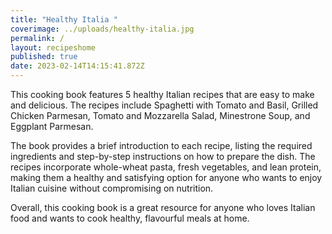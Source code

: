 ```yaml
---
title: "Healthy Italia "
coverimage: ../uploads/healthy-italia.jpg
permalink: /
layout: recipeshome
published: true
date: 2023-02-14T14:15:41.872Z
---
```

This cooking book features 5 healthy Italian recipes that are easy to make and delicious. The recipes include Spaghetti with Tomato and Basil, Grilled Chicken Parmesan, Tomato and Mozzarella Salad, Minestrone Soup, and Eggplant Parmesan.

The book provides a brief introduction to each recipe, listing the required ingredients and step-by-step instructions on how to prepare the dish. The recipes incorporate whole-wheat pasta, fresh vegetables, and lean protein, making them a healthy and satisfying option for anyone who wants to enjoy Italian cuisine without compromising on nutrition.

Overall, this cooking book is a great resource for anyone who loves Italian food and wants to cook healthy, flavourful meals at home.